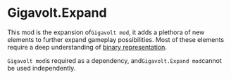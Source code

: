 # Gigavolt.Expand

This mod is the expansion of`Gigavolt mod`, it adds a plethora of new elements to further expand gameplay possibilities. Most of these elements require a deep understanding of [binary representation](../before_start).

`Gigavolt mod`is required as a dependency, and`Gigavolt.Expand mod`cannot be used independently.